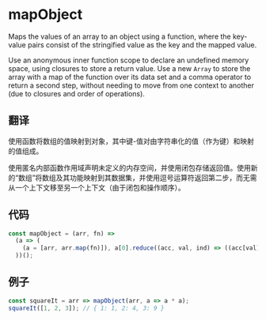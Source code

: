 # mapObject

Maps the values of an array to an object using a function, where the key-value pairs consist of the stringified value as the key and the mapped value.

Use an anonymous inner function scope to declare an undefined memory space, using closures to store a return value. Use a new `Array` to store the array with a map of the function over its data set and a comma operator to return a second step, without needing to move from one context to another (due to closures and order of operations).

## 翻译

使用函数将数组的值映射到对象，其中键-值对由字符串化的值（作为键）和映射的值组成。

使用匿名内部函数作用域声明未定义的内存空间，并使用闭包存储返回值。使用新的“数组”将数组及其功能映射到其数据集，并使用逗号运算符返回第二步，而无需从一个上下文移至另一个上下文（由于闭包和操作顺序）。

## 代码

```js
const mapObject = (arr, fn) =>
  (a => (
    (a = [arr, arr.map(fn)]), a[0].reduce((acc, val, ind) => ((acc[val] = a[1][ind]), acc), {})
  ))();
```

## 例子

```js
const squareIt = arr => mapObject(arr, a => a * a);
squareIt([1, 2, 3]); // { 1: 1, 2: 4, 3: 9 }
```
